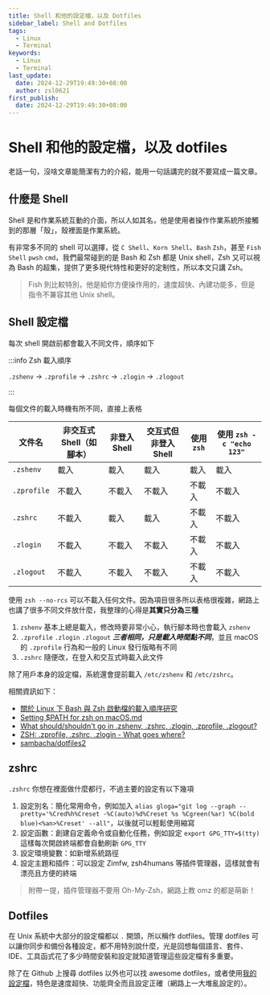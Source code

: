 ```yaml
---
title: Shell 和他的設定檔，以及 Dotfiles
sidebar_label: Shell and Dotfiles
tags:
  - Linux
  - Terminal
keywords:
  - Linux
  - Terminal
last_update:
  date: 2024-12-29T19:49:30+08:00
  author: zsl0621
first_publish:
  date: 2024-12-29T19:49:30+08:00
---
```


# Shell 和他的設定檔，以及 dotfiles

老話一句，沒啥文章能簡潔有力的介紹，能用一句話講完的就不要寫成一篇文章。

## 什麼是 Shell

Shell 是和作業系統互動的介面，所以人如其名，他是使用者操作作業系統所接觸到的那層「殼」，殼裡面是作業系統。

有非常多不同的 shell 可以選擇，從 `C Shell`、`Korn Shell`、`Bash` `Zsh`，甚至 `Fish Shell` `pwsh` `cmd`，我們最常碰到的是 Bash 和 Zsh 都是 Unix shell，Zsh 又可以視為 Bash 的超集，提供了更多現代特性和更好的定制性，所以本文只講 Zsh。

> Fish 則比較特別，他是給你方便操作用的，速度超快、內建功能多，但是指令不兼容其他 Unix shell。

## Shell 設定檔

每次 shell 開啟前都會載入不同文件，順序如下

:::info Zsh 載入順序

`.zshenv` → `.zprofile` → `.zshrc` → `.zlogin` → `.zlogout`

:::

每個文件的載入時機有所不同，直接上表格

| 文件名       | 非交互式 Shell（如腳本） | 非登入 Shell | 交互式但非登入 Shell  | 使用 `zsh` | 使用 `zsh -c "echo 123"` |
|--------------|--------------------------|--------------|----------------|------|---------------|
| `.zshenv`    | 載入                     | 載入         | 載入             |  載入  | 載入        |
| `.zprofile`  | 不載入                   | 不載入       | 不載入            |  不載入 | 不載入        |
| `.zshrc`     | 不載入                   | 載入         | 載入              |  不載入 | 不載入        |
| `.zlogin`    | 不載入                   | 不載入       | 不載入            |  不載入 | 不載入        |
| `.zlogout`   | 不載入                   | 不載入       | 不載入            |  不載入 | 不載入        |

使用 `zsh --no-rcs` 可以不載入任何文件。因為項目很多所以表格很複雜，網路上也講了很多不同文件放什麼，我整理的心得是**其實只分為三種**

1. `zshenv` 基本上總是載入，修改時要非常小心，執行腳本時也會載入 `zshenv`
2. `.zprofile` `.zlogin` `.zlogout` ***三者相同，只是載入時間點不同***，並且 macOS 的 `.zprofile` 行為和一般的 Linux 發行版略有不同
3. `.zshrc` 隨便改，在登入和交互式時載入此文件

除了用戶本身的設定檔，系統還會提前載入 `/etc/zshenv` 和 `/etc/zshrc`。

相關資訊如下：

- [關於 Linux 下 Bash 與 Zsh 啟動檔的載入順序研究](https://blog.miniasp.com/post/2021/07/26/Bash-and-Zsh-Initialization-Files)
- [Setting $PATH for zsh on macOS.md](https://gist.github.com/Linerre/f11ad4a6a934dcf01ee8415c9457e7b2)
- [What should/shouldn't go in .zshenv, .zshrc, .zlogin, .zprofile, .zlogout?](https://unix.stackexchange.com/questions/71253/what-should-shouldnt-go-in-zshenv-zshrc-zlogin-zprofile-zlogout)
- [ZSH: .zprofile, .zshrc, .zlogin - What goes where?](https://apple.stackexchange.com/questions/388622/zsh-zprofile-zshrc-zlogin-what-goes-where)
- [sambacha/dotfiles2](https://github.com/sambacha/dotfiles2)

## zshrc

`.zshrc` 你想在裡面做什麼都行，不過主要的設定有以下幾項

1. 設定別名：簡化常用命令，例如加入 `alias gloga="git log --graph --pretty='%Cred%h%Creset -%C(auto)%d%Creset %s %Cgreen(%ar) %C(bold blue)<%an>%Creset' --all"`，以後就可以輕鬆使用縮寫
2. 設定函數：創建自定義命令或自動化任務，例如設定 `export GPG_TTY=$(tty)` 這樣每次開啟終端都會自動刷新 `GPG_TTY`
3. 設定環境變數：如新增系統路徑
4. 設定主題和插件：可以設定 Zimfw, zsh4humans 等插件管理器，這樣就會有漂亮且方便的終端

> 附帶一提，插件管理器不要用 Oh-My-Zsh，網路上教 omz 的都是萌新！

## Dotfiles

在 Unix 系統中大部分的設定檔都以 `.` 開頭，所以稱作 dotfiles。管理 dotfiles 可以讓你同步和備份各種設定，都不用特別說什麼，光是回想每個語言、套件、IDE、工具函式花了多少時間安裝和設定就知道管理這些設定檔有多重要。

除了在 Github 上搜尋 dotfiles 以外也可以找 awesome dotfiles，或者使用[我的設定檔](fastest-zsh-dotfile)，特色是速度超快、功能齊全而且設定正確（網路上一大堆亂設定的）。
